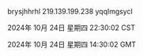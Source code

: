 brysjhhrhl 219.139.199.238 yqqlmgsycl

2024年 10月 24日 星期四 22:30:02 CST

2024年 10月 24日 星期四 14:30:02 GMT
